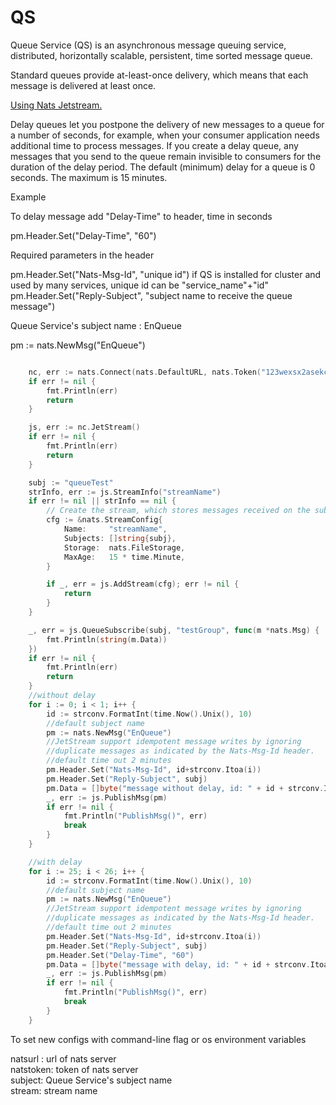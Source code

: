# QS
Queue Service (QS) is an asynchronous message queuing service, distributed, horizontally scalable, persistent, time sorted message queue.

Standard queues provide at-least-once delivery, which means that each message is delivered at least once.

[Using Nats Jetstream.](https://nats.io)

Delay queues let you postpone the delivery of new messages to a queue for a number of seconds, for example, when your consumer application needs additional time to process messages. If you create a delay queue, any messages that you send to the queue remain invisible to consumers for the duration of the delay period. The default (minimum) delay for a queue is 0 seconds. The maximum is 15 minutes. 


Example

To delay message add "Delay-Time" to header, time in seconds

pm.Header.Set("Delay-Time", "60")

Required parameters in the header

pm.Header.Set("Nats-Msg-Id", "unique id")  if QS is installed for cluster and used by many services, unique id can be "service_name"+"id"  
pm.Header.Set("Reply-Subject", "subject name to receive the queue message")

Queue Service's subject name : EnQueue

pm := nats.NewMsg("EnQueue")


```GO

	nc, err := nats.Connect(nats.DefaultURL, nats.Token("123wexsx2asekcijyc"))
	if err != nil {
		fmt.Println(err)
		return
	}

	js, err := nc.JetStream()
	if err != nil {
		fmt.Println(err)
		return
	}

	subj := "queueTest"
	strInfo, err := js.StreamInfo("streamName")
	if err != nil || strInfo == nil {
		// Create the stream, which stores messages received on the subject.
		cfg := &nats.StreamConfig{
			Name:     "streamName",
			Subjects: []string{subj},
			Storage:  nats.FileStorage,
			MaxAge:   15 * time.Minute,
		}

		if _, err = js.AddStream(cfg); err != nil {
			return
		}
	}

	_, err = js.QueueSubscribe(subj, "testGroup", func(m *nats.Msg) {
		fmt.Println(string(m.Data))
	})
	if err != nil {
		fmt.Println(err)
		return
	}
	//without delay
	for i := 0; i < 1; i++ {
		id := strconv.FormatInt(time.Now().Unix(), 10)
		//default subject name
		pm := nats.NewMsg("EnQueue")
		//JetStream support idempotent message writes by ignoring
		//duplicate messages as indicated by the Nats-Msg-Id header.
		//default time out 2 minutes
		pm.Header.Set("Nats-Msg-Id", id+strconv.Itoa(i))
		pm.Header.Set("Reply-Subject", subj)
		pm.Data = []byte("message without delay, id: " + id + strconv.Itoa(i))
		_, err := js.PublishMsg(pm)
		if err != nil {
			fmt.Println("PublishMsg()", err)
			break
		}
	}

	//with delay
	for i := 25; i < 26; i++ {
		id := strconv.FormatInt(time.Now().Unix(), 10)
		//default subject name
		pm := nats.NewMsg("EnQueue")
		//JetStream support idempotent message writes by ignoring
		//duplicate messages as indicated by the Nats-Msg-Id header.
		//default time out 2 minutes
		pm.Header.Set("Nats-Msg-Id", id+strconv.Itoa(i))
		pm.Header.Set("Reply-Subject", subj)
		pm.Header.Set("Delay-Time", "60")
		pm.Data = []byte("message with delay, id: " + id + strconv.Itoa(i))
		_, err := js.PublishMsg(pm)
		if err != nil {
			fmt.Println("PublishMsg()", err)
			break
		}
	}

```


To set new configs with command-line flag or os environment variables 

natsurl : url of nats server  
natstoken: token of nats server  
subject: Queue Service's subject name  
stream: stream name